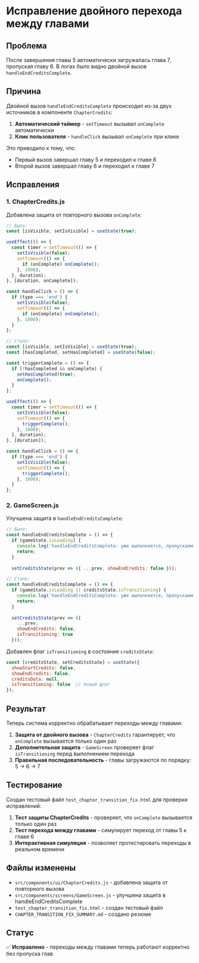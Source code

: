 # Исправление двойного перехода между главами

## Проблема
После завершения главы 5 автоматически загружалась глава 7, пропуская главу 6. В логах было видно двойной вызов `handleEndCreditsComplete`.

## Причина
Двойной вызов `handleEndCreditsComplete` происходил из-за двух источников в компоненте `ChapterCredits`:

1. **Автоматический таймер** - `setTimeout` вызывал `onComplete` автоматически
2. **Клик пользователя** - `handleClick` вызывал `onComplete` при клике

Это приводило к тому, что:
- Первый вызов завершал главу 5 и переходил к главе 6
- Второй вызов завершал главу 6 и переходил к главе 7

## Исправления

### 1. ChapterCredits.js
Добавлена защита от повторного вызова `onComplete`:

```javascript
// Было:
const [isVisible, setIsVisible] = useState(true);

useEffect(() => {
  const timer = setTimeout(() => {
    setIsVisible(false);
    setTimeout(() => {
      if (onComplete) onComplete();
    }, 1000);
  }, duration);
}, [duration, onComplete]);

const handleClick = () => {
  if (type === 'end') {
    setIsVisible(false);
    setTimeout(() => {
      if (onComplete) onComplete();
    }, 1000);
  }
};

// Стало:
const [isVisible, setIsVisible] = useState(true);
const [hasCompleted, setHasCompleted] = useState(false);

const triggerComplete = () => {
  if (!hasCompleted && onComplete) {
    setHasCompleted(true);
    onComplete();
  }
};

useEffect(() => {
  const timer = setTimeout(() => {
    setIsVisible(false);
    setTimeout(() => {
      triggerComplete();
    }, 1000);
  }, duration);
}, [duration]);

const handleClick = () => {
  if (type === 'end') {
    setIsVisible(false);
    setTimeout(() => {
      triggerComplete();
    }, 1000);
  }
};
```

### 2. GameScreen.js
Улучшена защита в `handleEndCreditsComplete`:

```javascript
// Было:
const handleEndCreditsComplete = () => {
  if (gameState.isLoading) {
    console.log('handleEndCreditsComplete: уже выполняется, пропускаем');
    return;
  }
  
  setCreditsState(prev => ({ ...prev, showEndCredits: false }));

// Стало:
const handleEndCreditsComplete = () => {
  if (gameState.isLoading || creditsState.isTransitioning) {
    console.log('handleEndCreditsComplete: уже выполняется, пропускаем');
    return;
  }
  
  setCreditsState(prev => ({ 
    ...prev, 
    showEndCredits: false,
    isTransitioning: true 
  }));
```

Добавлен флаг `isTransitioning` в состояние `creditsState`:

```javascript
const [creditsState, setCreditsState] = useState({
  showStartCredits: false,
  showEndCredits: false,
  creditsData: null,
  isTransitioning: false  // Новый флаг
});
```

## Результат
Теперь система корректно обрабатывает переходы между главами:

1. **Защита от двойного вызова** - `ChapterCredits` гарантирует, что `onComplete` вызывается только один раз
2. **Дополнительная защита** - `GameScreen` проверяет флаг `isTransitioning` перед выполнением перехода
3. **Правильная последовательность** - главы загружаются по порядку: 5 → 6 → 7

## Тестирование
Создан тестовый файл `test_chapter_transition_fix.html` для проверки исправлений:

1. **Тест защиты ChapterCredits** - проверяет, что `onComplete` вызывается только один раз
2. **Тест перехода между главами** - симулирует переход от главы 5 к главе 6
3. **Интерактивная симуляция** - позволяет протестировать переходы в реальном времени

## Файлы изменены
- `src/components/ui/ChapterCredits.js` - добавлена защита от повторного вызова
- `src/components/screens/GameScreen.js` - улучшена защита в handleEndCreditsComplete
- `test_chapter_transition_fix.html` - создан тестовый файл
- `CHAPTER_TRANSITION_FIX_SUMMARY.md` - создано резюме

## Статус
✅ **Исправлено** - переходы между главами теперь работают корректно без пропуска глав 